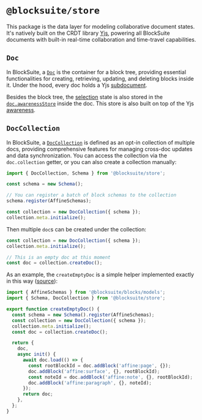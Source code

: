 # `@blocksuite/store`

This package is the data layer for modeling collaborative document states. It's natively built on the CRDT library [Yjs](https://github.com/yjs/yjs), powering all BlockSuite documents with built-in real-time collaboration and time-travel capabilities.

## `Doc`

In BlockSuite, a [`Doc`](/api/@blocksuite/store/classes/Doc.html) is the container for a block tree, providing essential functionalities for creating, retrieving, updating, and deleting blocks inside it. Under the hood, every doc holds a Yjs [subdocument](https://docs.yjs.dev/api/subdocuments).

Besides the block tree, the [selection](./selection) state is also stored in the [`doc.awarenessStore`](/api/@blocksuite/store/classes/Doc.html#awarenessstore) inside the doc. This store is also built on top of the Yjs [awareness](https://docs.yjs.dev/api/about-awareness).

## `DocCollection`

In BlockSuite, a [`DocCollection`](/api/@blocksuite/store/classes/DocCollection.html) is defined as an opt-in collection of multiple docs, providing comprehensive features for managing cross-doc updates and data synchronization. You can access the collection via the `doc.collection` getter, or you can also create a collection manually:

```ts
import { DocCollection, Schema } from '@blocksuite/store';

const schema = new Schema();

// You can register a batch of block schemas to the collection
schema.register(AffineSchemas);

const collection = new DocCollection({ schema });
collection.meta.initialize();
```

Then multiple `doc`s can be created under the collection:

```ts
const collection = new DocCollection({ schema });
collection.meta.initialize();

// This is an empty doc at this moment
const doc = collection.createDoc();
```

As an example, the `createEmptyDoc` is a simple helper implemented exactly in this way ([source](https://github.com/toeverything/blocksuite/blob/master/packages/presets/src/helpers/index.ts)):

```ts
import { AffineSchemas } from '@blocksuite/blocks/models';
import { Schema, DocCollection } from '@blocksuite/store';

export function createEmptyDoc() {
  const schema = new Schema().register(AffineSchemas);
  const collection = new DocCollection({ schema });
  collection.meta.initialize();
  const doc = collection.createDoc();

  return {
    doc,
    async init() {
      await doc.load(() => {
        const rootBlockId = doc.addBlock('affine:page', {});
        doc.addBlock('affine:surface', {}, rootBlockId);
        const noteId = doc.addBlock('affine:note', {}, rootBlockId);
        doc.addBlock('affine:paragraph', {}, noteId);
      });
      return doc;
    },
  };
}
```
